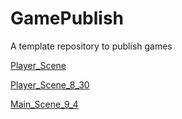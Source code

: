 # GamePublish
A template repository to publish games

[Player_Scene](player_scene)

[Player_Scene_8_30](player_scene_8_30)

[Main_Scene_9_4](main_scene_9_4)
